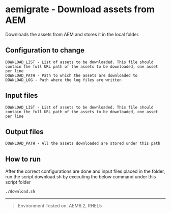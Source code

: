 # aemigrate - Download assets from AEM 

Downloads the assets from AEM and stores it in the local folder.   

## Configuration to change
```
DOWNLOAD_LIST - List of assets to be downloaded. This file should contain the full URL path of the assets to be downloaded, one asset per line 
DOWNLOAD_PATH - Path to which the assets are downloaded to	
DOWNLOAD_LOG - Path where the log files are written
```


## Input files
```
DOWNLOAD_LIST - List of assets to be downloaded. This file should contain the full URL path of the assets to be downloaded, one asset per line
```

## Output files
```
DOWNLOAD_PATH - All the assets downloaded are stored under this path 
```

## How to run
After the correct configurations are done and input files placed in the folder, run the script download.sh by executing the below command under this script folder
```
./download.sh 
```

---
> Environment Tested on:  AEM6.2, RHEL5 
